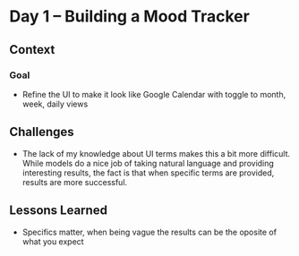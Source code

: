 # Day 1 – Building a Mood Tracker

## Context

### Goal

- Refine the UI to make it look like Google Calendar with toggle to month, week, daily views

## Challenges

- The lack of my knowledge about UI terms makes this a bit more difficult. While models do a nice job of taking natural language and providing interesting results, the fact is that when specific terms are provided, results are more successful.

## Lessons Learned

- Specifics matter, when being vague the results can be the oposite of what you expect
